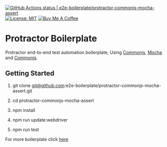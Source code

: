 [![GitHub Actions status | e2e-boilerplate/protractor-commonjs-mocha-assert](https://github.com/e2e-boilerplate/protractor-commonjs-mocha-assert/workflows/protractor-commonjs-mocha-assert/badge.svg)](https://github.com/e2e-boilerplate/protractor-commonjs-mocha-assert/actions?workflow=protractor-commonjs-mocha-assert) [![License: MIT](https://img.shields.io/badge/License-MIT-yellow.svg)](https://opensource.org/licenses/MIT) [![Buy Me A Coffee](https://img.shields.io/badge/buy-me%20coffee-orange)](https://www.buymeacoffee.com/xgirma)
    
# Protractor Boilerplate
    
Protractor end-to-end test automation boilerplate, Using [Commonjs](https://requirejs.org/docs/commonjs.html), [Mocha](https://mochajs.org) and [Commonjs](https://nodejs.org/api/assert.html).
    
## Getting Started
    
1. git clone git@github.com:e2e-boilerplate/protractor-commonjs-mocha-assert.git
    
2. cd protractor-commonjs-mocha-assert
    
3. npm install
    
4. npm run update:webdriver
    
5. npm run test
        
    
For more boilerplate click [here](https://github.com/e2e-boilerplate/utils/blob/master/docs/implemented.md)